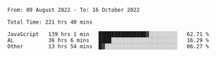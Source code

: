 
<!--START_SECTION:waka-->

```text
From: 09 August 2022 - To: 16 October 2022

Total Time: 221 hrs 40 mins

JavaScript   139 hrs 1 min   ███████████████▓░░░░░░░░░   62.71 %
AL           36 hrs 6 mins   ████░░░░░░░░░░░░░░░░░░░░░   16.29 %
Other        13 hrs 54 mins  █▓░░░░░░░░░░░░░░░░░░░░░░░   06.27 %
```

<!--END_SECTION:waka-->











